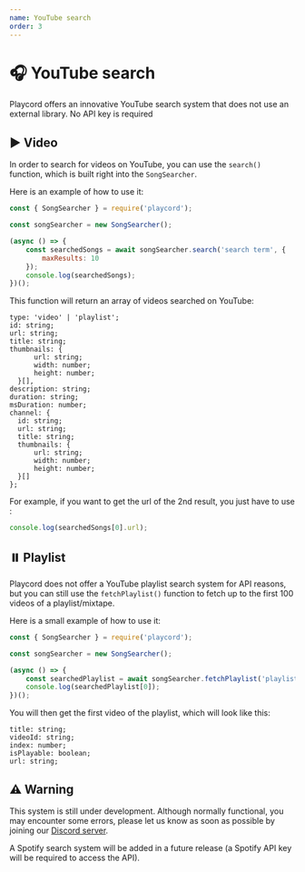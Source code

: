 ```yaml
---
name: YouTube search
order: 3
---
```


# 🎧 YouTube search

Playcord offers an innovative YouTube search system that does not use an external library.
No API key is required

## ▶️ Video

In order to search for videos on YouTube, you can use the `search()` function, which is built right into the `SongSearcher`.

Here is an example of how to use it:

```js
const { SongSearcher } = require('playcord');

const songSearcher = new SongSearcher();

(async () => {
    const searchedSongs = await songSearcher.search('search term', {
        maxResults: 10
    });
    console.log(searchedSongs);
})();
```

This function will return an array of videos searched on YouTube: 

```
type: 'video' | 'playlist';
id: string;
url: string;
title: string;
thumbnails: {
      url: string;
      width: number;
      height: number;
  }[],
description: string;
duration: string;
msDuration: number;
channel: {
  id: string;
  url: string;
  title: string;
  thumbnails: {
      url: string;
      width: number;
      height: number;
  }[]
};
```

For example, if you want to get the url of the 2nd result, you just have to use :

```js
console.log(searchedSongs[0].url);
```

## ⏸️ Playlist

Playcord does not offer a YouTube playlist search system for API reasons, but you can still use the `fetchPlaylist()` function to fetch up to the first 100 videos of a playlist/mixtape.

Here is a small example of how to use it:

```js
const { SongSearcher } = require('playcord');

const songSearcher = new SongSearcher();

(async () => {
    const searchedPlaylist = await songSearcher.fetchPlaylist('playlist/mixtape URL');
    console.log(searchedPlaylist[0]);
})();
```

You will then get the first video of the playlist, which will look like this:

```
title: string;
videoId: string;
index: number;
isPlayable: boolean;
url: string;
```

## ⚠️ Warning

This system is still under development.
Although normally functional, you may encounter some errors, please let us know as soon as possible by joining our [Discord server](https://discord.gg/UBUSgw4).

A Spotify search system will be added in a future release (a Spotify API key will be required to access the API).